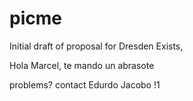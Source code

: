 picme
=====

Initial draft of proposal for Dresden Exists,

Hola Marcel, te mando un abrasote

problems? contact
Edurdo Jacobo !1
